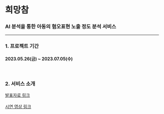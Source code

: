 # 희망참
### AI 분석을 통한 아동의 혐오표현 노출 정도 분석 서비스

*******************

### 1. 프로젝트 기간

#### **2023.05.26(금) ~ 2023.07.05(수)**
<br>

### 2. 서비스 소개

[발표자료 링크](https://docs.google.com/presentation/d/1KhEE52_PPpuCwEejx36j3oDsLTDv_EBA/edit?usp=sharing&ouid=115631880173524545699&rtpof=true&sd=true)
<br>
<br>
[시연 영상 링크](https://drive.google.com/file/d/1bXeP7r-PAA-rC0Ned93i_FW8QePaw88o/view?usp=sharing)

